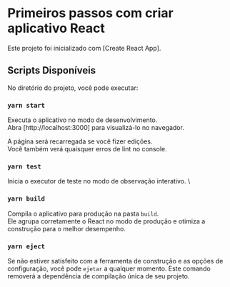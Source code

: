 # Primeiros passos com criar aplicativo React

Este projeto foi inicializado com  [Create React App].

## Scripts Disponíveis

No diretório do projeto, você pode executar:


### `yarn start`

Executa o aplicativo no modo de desenvolvimento. \
Abra [http://localhost:3000] para visualizá-lo no navegador.

A página será recarregada se você fizer edições. \
Você também verá quaisquer erros de lint no console.

### `yarn test`

Inicia o executor de teste no modo de observação interativo. \

### `yarn build`

Compila o aplicativo para produção na pasta `build`. \
Ele agrupa corretamente o React no modo de produção e otimiza a construção para o melhor desempenho.

### `yarn eject`

Se não estiver satisfeito com a ferramenta de construção e as opções de configuração, você pode `ejetar` a qualquer momento. Este comando removerá a dependência de compilação única de seu projeto.

